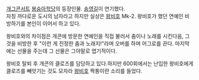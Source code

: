 [개그콘서트](%EA%B0%9C%EA%B7%B8%EC%BD%98%EC%84%9C%ED%8A%B8.md)
[봉숭아학당](%EB%B4%89%EC%88%AD%EC%95%84%ED%95%99%EB%8B%B9.md)의 등장인물.
[송영길](%EC%86%A1%EC%98%81%EA%B8%B8.md)이 연기했다.  
자칭 까다로운 도시의 남자라고 하지만 실상은 [왕비호](%EC%99%95%EB%B9%84%ED%98%B8.md) Mk-2. 왕비호가
했던 연예인 비방하기를 본인이 이어서 하고 있다.

왕비호와의 차이점은 개콘에 방문한 연예인을 직접 불러서 춤이나 노래를 시킨다음, 그것을 비방한 후 "이런 게 진정한 춤과 노래지!"라며
오버를 하며 어그로를 끈다. 마지막에는 선물을 주는데 그 선물은 그야말로 엽기적이다.  

왕비호 탈퇴 후 개콘의 클로즈를 담당하고 있다.하지만 600회에서는 난입한 왕비호에게 클로즈를 빼앗기는 것도 모자라
[왕비호](%EC%99%95%EB%B9%84%ED%98%B8.md) 짝퉁이란 소리를 들었다.

